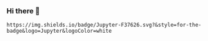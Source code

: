 ### Hi there 👋

	https://img.shields.io/badge/Jupyter-F37626.svg?&style=for-the-badge&logo=Jupyter&logoColor=white

